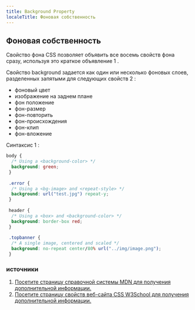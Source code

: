 ```yaml
---
title: Background Property
localeTitle: Фоновая собственность
---
```

## Фоновая собственность

Свойство фона CSS позволяет объявить все восемь свойств фона сразу, используя это краткое объявление 1 .

Свойство background задается как один или несколько фоновых слоев, разделенных запятыми для следующих свойств 2 :

*   фоновый цвет
*   изображение на заднем плане
*   фон положение
*   фон-размер
*   фон-повторить
*   фон-происхождения
*   фон-клип
*   фон-вложение

Синтаксис 1 :

```css
body { 
  /* Using a <background-color> */ 
  background: green; 
 } 
 
 .error { 
  /* Using a <bg-image> and <repeat-style> */ 
  background: url("test.jpg") repeat-y; 
 } 
 
 header { 
  /* Using a <box> and <background-color> */ 
  background: border-box red; 
 } 
 
 .topbanner { 
  /* A single image, centered and scaled */ 
  background: no-repeat center/80% url("../img/image.png"); 
 } 
```

### источники

1.  [Посетите страницу справочной системы MDN для получения дополнительной информации.](https://developer.mozilla.org/en-US/docs/Web/CSS/background)
2.  [Посетите страницу свойств веб-сайта CSS W3School для получения дополнительной информации.](https://www.w3schools.com/cssref/css3_pr_background.asp)